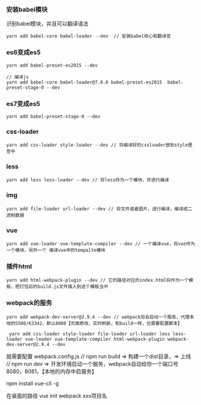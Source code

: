 

### 安装babel模块

识别babel模块，并且可以翻译语法
```
yarn add babel-core babel-loader --dev  // 安装babel核心和翻译官
```

### es6变成es5 
```
yarn add babel-preset-es2015 --dev 
```

```
// 编译js
yarn add babel-core babel-loader@7.0.0 babel-preset-es2015  babel-preset-stage-0 --dev
```

### es7变成es5
```
yarn add babel-preset-stage-0 --dev 
```

### css-loader

```
yarn add css-loader style-loader --dev // 将编译好的cssloader放到style便签中
```

### less 

```
yarn add less less-loader --dev // 将less作为一个模块，并进行编译
```

### img
```
yarn add file-loader url-loader --dev // 将文件或者图片，进行编译，编译成二进制数据
```

### vue
```
yarn add vue-loader vue-template-compiler --dev // 一个编译vue，将vue作为一个模块，另外一个 编译vue中的tempalte模块
```

### 插件html
```
yarn add html-webpack-plugin --dev // 它的路径对应的index.html将作为一个模板，把打包后的build.js文件插入到这个模板当中
```

### webpack的服务

```
yarn add webpack-dev-server@2.9.4 --dev // webpack将会启动一个服务，代理本地的5500/63342，默认8080【页面修改，实时刷新，和build一样，也需要配置脚本】
```

```
 yarn add css-loader style-loader file-loader url-loader less less-loader vue-loader vue-template-compiler html-webpack-plugin webpack-dev-server@2.9.4 --dev
```

就需要配置 webpack.config.js
// npm run build => 构建一个dist目录，=> 上线
// npm run dev  =>  开发环境启动一个服务，webpack自动给你一个端口号8080，8081，【本地的内存中启服务】



npm install vue-cli -g 

在桌面的路径
vue init webpack xxx项目名